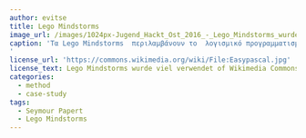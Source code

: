 ```yaml
---
author: evitse
title: Lego Mindstorms
image_url: /images/1024px-Jugend_Hackt_Ost_2016_-_Lego_Mindstorms_wurde_viel_verwendet.jpg
caption: 'Τα Lego Mindstorms  περιλαμβάνουν το  λογισμικό προγραμματισμού  NXT-G, το οποίο διαθέτει περιβάλλον αλληλεπίδρασης  drag-and-drop .
'
license_url: 'https://commons.wikimedia.org/wiki/File:Easypascal.jpg'
license_text: Lego Mindstorms wurde viel verwendet of Wikimedia Commons
categories:
  - method
  - case-study
tags:
  - Seymour Papert
  - Lego Mindstorms
---
```




